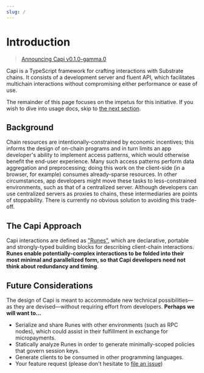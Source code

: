 ```yaml
---
slug: /
---
```


# Introduction

> [Announcing Capi v0.1.0-gamma.0](/blog/2023/06/29/v0.1.0-gamma.0)

Capi is a TypeScript framework for crafting interactions with Substrate chains.
It consists of a development server and fluent API, which facilitates multichain
interactions without compromising either performance or ease of use.

The remainder of this page focuses on the impetus for this initiative. If you
wish to dive into usage docs, skip to [the next section](/setup).

## Background

Chain resources are intentionally-constrained by economic incentives; this
informs the design of on-chain programs and in turn limits an app developer's
ability to implement access patterns, which would otherwise benefit the end-user
experience. Many such access patterns perform data aggregation and
preprocessing; doing this work on the client-side (in a browser, for example)
consumes already-sparse resources. In other circumstances, app developers might
move these tasks to less-constrained environments, such as that of a centralized
server. Although developers can use centralized servers as proxies to chains,
these intermediaries are points of stoppability. There is currently no obvious
solution to avoiding this trade-off.

## The Capi Approach

Capi interactions are defined as ["Runes"](/basics/rune), which are declarative,
portable and strongly-typed building blocks for describing client-chain
interactions. **Runes enable potentially-complex interactions to be folded into
their most minimal and parallelized form, so that Capi developers need not think
about redundancy and timing**.

## Future Considerations

The design of Capi is meant to accommodate new technical possibilities––as they
are devised––without requiring effort from developers. **Perhaps we will want
to...**

- Serialize and share Runes with other environments (such as RPC nodes), which
  could assist in their fulfillment in exchange for micropayments.
- Statically analyze Runes in order to generate minimally-scoped policies that
  govern session keys.
- Generate clients to be consumed in other programming languages.
- Your feature request (please don't hesitate to
  [file an issue](https://github.com/paritytech/capi/issues/new))
